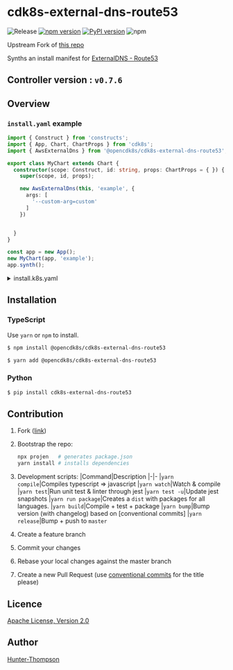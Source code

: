 # cdk8s-external-dns-route53

![Release](https://github.com/opencdk8s/cdk8s-external-dns-route53/workflows/Release/badge.svg?branch=development)
[![npm version](https://badge.fury.io/js/%40opencdk8s%2Fcdk8s-external-dns-route53.svg)](https://badge.fury.io/js/%40opencdk8s%2Fcdk8s-external-dns-route53)
[![PyPI version](https://badge.fury.io/py/cdk8s-external-dns-route53.svg)](https://badge.fury.io/py/cdk8s-external-dns-route53)
![npm](https://img.shields.io/npm/dt/@opencdk8s/cdk8s-external-dns-route53?label=npm&color=green)

Upstream Fork of [this repo](https://github.com/guan840912/cdk8s-external-dns)

Synths an install manifest for [ExternalDNS - Route53](https://github.com/kubernetes-sigs/external-dns/blob/master/docs/tutorials/aws.md)

## Controller version : `v0.7.6`

## Overview

### `install.yaml` example

```typescript
import { Construct } from 'constructs';
import { App, Chart, ChartProps } from 'cdk8s';
import { AwsExternalDns } from '@opencdk8s/cdk8s-external-dns-route53';

export class MyChart extends Chart {
  constructor(scope: Construct, id: string, props: ChartProps = { }) {
    super(scope, id, props);

    new AwsExternalDns(this, 'example', {
      args: [
        '--custom-arg=custom'
      ]
    })


  }
}

const app = new App();
new MyChart(app, 'example');
app.synth();
```
<details>
<summary>install.k8s.yaml</summary>

```yaml
apiVersion: rbac.authorization.k8s.io/v1beta1
kind: ClusterRole
metadata:
  name: external-dns
rules:
  - apiGroups:
      - ""
    resources:
      - services
      - endpoints
      - pods
    verbs:
      - get
      - watch
      - list
  - apiGroups:
      - extensions
      - networking.k8s.io
    resources:
      - ingresses
    verbs:
      - get
      - watch
      - list
  - apiGroups:
      - ""
    resources:
      - nodes
    verbs:
      - list
      - watch
---
apiVersion: rbac.authorization.k8s.io/v1beta1
kind: ClusterRoleBinding
metadata:
  name: external-dns-viewer
roleRef:
  apiGroup: rbac.authorization.k8s.io
  kind: ClusterRole
  name: external-dns
subjects:
  - kind: ServiceAccount
    name: external-dns
    namespace: default
---
apiVersion: apps/v1
kind: Deployment
metadata:
  name: external-dns
  namespace: default
spec:
  selector:
    matchLabels:
      app: external-dns
  strategy:
    type: Recreate
  template:
    metadata:
      labels:
        app: external-dns
    spec:
      containers:
        - args:
            - --source=service
            - --source=ingress
            - --provider=aws
            - --registry=txt
            - --txt-owner-id=external-dns
            - --custom-arg=custom
          image: k8s.gcr.io/external-dns/external-dns:v0.7.6
          name: external-dns
      securityContext:
        fsGroup: 65534
      serviceAccountName: external-dns
```
</details>

## Installation

### TypeScript

Use `yarn` or `npm` to install.

```sh
$ npm install @opencdk8s/cdk8s-external-dns-route53
```

```sh
$ yarn add @opencdk8s/cdk8s-external-dns-route53
```

### Python

```sh
$ pip install cdk8s-external-dns-route53
```

## Contribution

1. Fork ([link](https://github.com/opencdk8s/cdk8s-external-dns-route53/fork))
2. Bootstrap the repo:

    ```bash
    npx projen   # generates package.json
    yarn install # installs dependencies
    ```
3. Development scripts:
   |Command|Description
   |-|-
   |`yarn compile`|Compiles typescript => javascript
   |`yarn watch`|Watch & compile
   |`yarn test`|Run unit test & linter through jest
   |`yarn test -u`|Update jest snapshots
   |`yarn run package`|Creates a `dist` with packages for all languages.
   |`yarn build`|Compile + test + package
   |`yarn bump`|Bump version (with changelog) based on [conventional commits]
   |`yarn release`|Bump + push to `master`
4. Create a feature branch
5. Commit your changes
6. Rebase your local changes against the master branch
7. Create a new Pull Request (use [conventional commits](https://www.conventionalcommits.org/en/v1.0.0/) for the title please)

## Licence

[Apache License, Version 2.0](./LICENSE)

## Author

[Hunter-Thompson](https://github.com/Hunter-Thompson)

